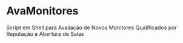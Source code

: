 # AvaMonitores
Script em Shell para Avaliação de Novos Monitores Qualificados por Reputação e Abertura de Salas

